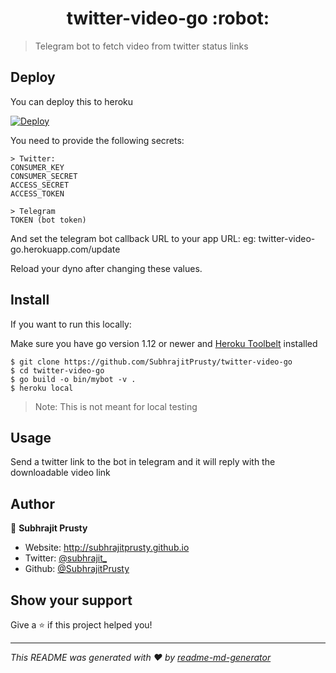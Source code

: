 <h1 align="center">twitter-video-go :robot: </h1>

> Telegram bot to fetch video from twitter status links

## Deploy

You can deploy this to heroku

[![Deploy](https://www.herokucdn.com/deploy/button.svg)](https://heroku.com/deploy?template=https://github.com/SubhrajitPrusty/twitter-video-go)

You need to provide the following secrets:

```
> Twitter:
CONSUMER_KEY
CONSUMER_SECRET
ACCESS_SECRET
ACCESS_TOKEN

> Telegram
TOKEN (bot token)
```

And set the telegram bot callback URL to your app URL:
eg: twitter-video-go.herokuapp.com/update

Reload your dyno after changing these values.

## Install

If you want to run this locally:

Make sure you have go version 1.12 or newer and [Heroku Toolbelt](https://toolbelt.heroku.com/) installed

```
$ git clone https://github.com/SubhrajitPrusty/twitter-video-go
$ cd twitter-video-go
$ go build -o bin/mybot -v .
$ heroku local
```
> Note: This is not meant for local testing

## Usage

Send a twitter link to the bot in telegram and it will reply with the downloadable video link


## Author

👤 **Subhrajit Prusty**

* Website: http://subhrajitprusty.github.io
* Twitter: [@subhrajit\_](https://twitter.com/subhrajit_)
* Github: [@SubhrajitPrusty](https://github.com/SubhrajitPrusty)

## Show your support

Give a ⭐️ if this project helped you!

***
_This README was generated with ❤️ by [readme-md-generator](https://github.com/kefranabg/readme-md-generator)_
